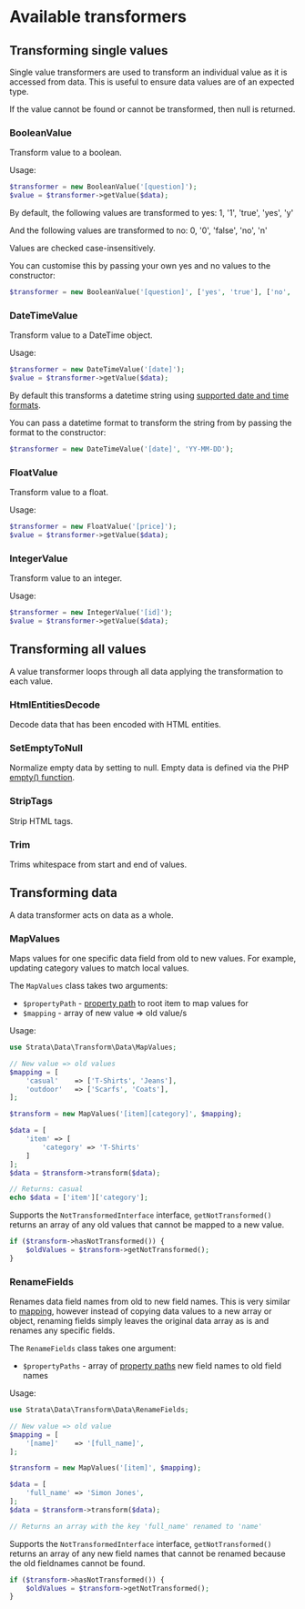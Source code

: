 # Available transformers

## Transforming single values

Single value transformers are used to transform an individual value as it is accessed from data. This is useful to ensure data values are of an expected type.

If the value cannot be found or cannot be transformed, then null is returned.

### BooleanValue

Transform value to a boolean.

Usage:

```php
$transformer = new BooleanValue('[question]');
$value = $transformer->getValue($data);
```

By default, the following values are transformed to yes: 1, '1', 'true', 'yes', 'y'

And the following values are transformed to no: 0, '0', 'false', 'no', 'n'

Values are checked case-insensitively.

You can customise this by passing your own yes and no values to the constructor:

```php
$transformer = new BooleanValue('[question]', ['yes', 'true'], ['no', 'false']);
```

### DateTimeValue

Transform value to a DateTime object.

Usage:

```php
$transformer = new DateTimeValue('[date]');
$value = $transformer->getValue($data);
```

By default this transforms a datetime string using [supported date and time formats](https://www.php.net/datetime.formats).

You can pass a datetime format to transform the string from by passing the format to the constructor:

```php
$transformer = new DateTimeValue('[date]', 'YY-MM-DD');
```

### FloatValue

Transform value to a float.

Usage:

```php
$transformer = new FloatValue('[price]');
$value = $transformer->getValue($data);
```

### IntegerValue

Transform value to an integer.

Usage:

```php
$transformer = new IntegerValue('[id]');
$value = $transformer->getValue($data);
```

## Transforming all values

A value transformer loops through all data applying the transformation to each value.

### HtmlEntitiesDecode

Decode data that has been encoded with HTML entities.

### SetEmptyToNull

Normalize empty data by setting to null. Empty data is defined via the PHP [empty\(\) function](https://www.php.net/empty).

### StripTags

Strip HTML tags.

### Trim

Trims whitespace from start and end of values.

## Transforming data

A data transformer acts on data as a whole.

### MapValues

Maps values for one specific data field from old to new values. For example, updating category values to match local values.

The `MapValues` class takes two arguments:

* `$propertyPath` - [property path](mapping.md#accessing-properties) to root item to map values for 
* `$mapping` - array of new value =&gt; old value/s 

Usage:

```php
use Strata\Data\Transform\Data\MapValues;

// New value => old values
$mapping = [
    'casual'    => ['T-Shirts', 'Jeans'],
    'outdoor'   => ['Scarfs', 'Coats'],
];

$transform = new MapValues('[item][category]', $mapping);

$data = [
    'item' => [
        'category' => 'T-Shirts'
    ]
];
$data = $transform->transform($data);

// Returns: casual
echo $data = ['item']['category'];
```

Supports the `NotTransformedInterface` interface, `getNotTransformed()` returns an array of any old values that cannot be mapped to a new value.

```php
if ($transform->hasNotTransformed()) {
    $oldValues = $transform->getNotTransformed();
}
```

### RenameFields

Renames data field names from old to new field names. This is very similar to [mapping](mapping.md), however instead of copying data values to a new array or object, renaming fields simply leaves the original data array as is and renames any specific fields.

The `RenameFields` class takes one argument:

* `$propertyPaths` - array of [property paths](mapping.md#accessing-properties) new field names to old field names

Usage:

```php
use Strata\Data\Transform\Data\RenameFields;

// New value => old value
$mapping = [
    '[name]'    => '[full_name]',
];

$transform = new MapValues('[item]', $mapping);

$data = [
    'full_name' => 'Simon Jones',
];
$data = $transform->transform($data);

// Returns an array with the key 'full_name' renamed to 'name'
```

Supports the `NotTransformedInterface` interface, `getNotTransformed()` returns an array of any new field names that cannot be renamed because the old fieldnames cannot be found.

```php
if ($transform->hasNotTransformed()) {
    $oldValues = $transform->getNotTransformed();
}
```

